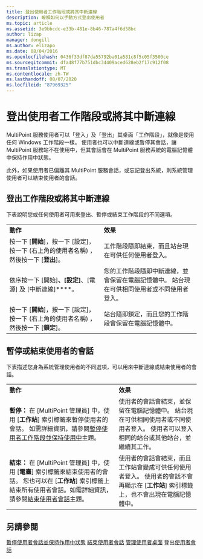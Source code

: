 ```yaml
---
title: 登出使用者工作階段或將其中斷連線
description: 瞭解如何以手動方式登出使用者
ms.topic: article
ms.assetid: 3e9bbcdc-e33b-481e-8b46-787a4f6d58bc
author: lizap
manager: dongill
ms.author: elizapo
ms.date: 08/04/2016
ms.openlocfilehash: 0436f33df87da55792ba01a581c8f5c05f3500ce
ms.sourcegitcommit: dfa48f77b751dbc34409aced628eb2f17c912f08
ms.translationtype: MT
ms.contentlocale: zh-TW
ms.lasthandoff: 08/07/2020
ms.locfileid: "87969325"
---
```

# <a name="log-off-or-disconnect-user-sessions"></a>登出使用者工作階段或將其中斷連線
MultiPoint 服務使用者可以「登入」及「登出」其桌面「工作階段」，就像是使用任何 Windows 工作階段一樣。 使用者也可以中斷連線或暫停其會話，讓 MultiPoint 服務站不在使用中，但其會話會在 MultiPoint 服務系統的電腦記憶體中保持作用中狀態。

此外，如果使用者已偏離其 MultiPoint 服務會話，或忘記登出系統，則系統管理使用者可以結束使用者的會話。

## <a name="logging-off-or-disconnecting-a-session"></a>登出工作階段或將其中斷連線
下表說明您或任何使用者可用來登出、暫停或結束工作階段的不同選項。

|||
|-|-|
|**動作**|**效果**|
|按一下 [**開始**]，按一下 [設定]，按一下 (右上角的使用者名稱) ，然後按一下 [**登出**]。|工作階段隨即結束，而且站台現在可供任何使用者登入。|
|依序按一下 [開始]****、[設定]****、[電源] 及 [中斷連線]****。|您的工作階段隨即中斷連線，並會保留在電腦記憶體中。 站台現在可供相同使用者或不同使用者登入。|
|按一下 [**開始**]，按一下 [設定]，按一下 (右上角的使用者名稱) ，然後按一下 [**鎖定**]。|站台隨即鎖定，而且您的工作階段會保留在電腦記憶體中。|

## <a name="suspending-or-ending-a-users-session"></a>暫停或結束使用者的會話
下表描述您身為系統管理使用者的不同選項，可以用來中斷連線或結束使用者的會話。

|||
|-|-|
|**動作**|**效果**|
|**暫停：** 在 [MultiPoint 管理員] 中，使用 [**工作站**] 索引標籤來暫停使用者的會話。 如需詳細資訊，請參閱[暫停使用者工作階段並保持使用中](Suspend-and-Leave-User-Session-Active.md)主題。|使用者的會話會結束，並保留在電腦記憶體中。 站台現在可供相同使用者或不同使用者登入。 使用者可以登入相同的站台或其他站台，並繼續其工作。|
|**結束：** 在 [MultiPoint 管理員] 中，使用 [**電臺**] 索引標籤來結束使用者的會話。 您也可以在 [**工作站**] 索引標籤上結束所有使用者會話。如需詳細資訊，請參閱[結束使用者會話](End-a-User-Session.md)主題。|使用者的會話會結束，而且工作站會變成可供任何使用者登入。 使用者的會話不會再顯示在 [**工作站**] 索引標籤上，也不會出現在電腦記憶體中。|

## <a name="see-also"></a>另請參閱
[暫停使用者會話並保持作用中狀態](Suspend-and-Leave-User-Session-Active.md) 
[結束使用者會話](End-a-User-Session.md) 
[管理使用者桌面](manage-user-desktops-using-multipoint-dashboard.md) 
登出[使用者會話](Log-Off-User-Sessions.md)